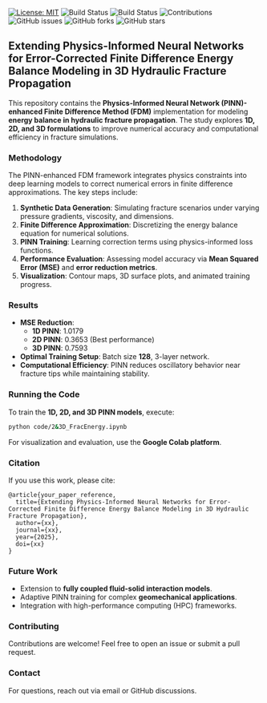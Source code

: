 [![License: MIT](https://img.shields.io/badge/License-MIT-yellow.svg)](https://opensource.org/licenses/MIT)
![Build Status](https://img.shields.io/badge/PINN-yes-green)
![Build Status](https://img.shields.io/badge/FDM-yes-blue)
![Contributions](https://img.shields.io/badge/contributions-welcome-gold)
![GitHub issues](https://img.shields.io/github/issues/DennisWayo/3D-PINN-FDM-FracEnergyBalance)
![GitHub forks](https://img.shields.io/github/forks/DennisWayo/3D-PINN-FDM-FracEnergyBalance)
![GitHub stars](https://img.shields.io/github/stars/DennisWayo/3D-PINN-FDM-FracEnergyBalance)


## Extending Physics-Informed Neural Networks for Error-Corrected Finite Difference Energy Balance Modeling in 3D Hydraulic Fracture Propagation

This repository contains the **Physics-Informed Neural Network (PINN)-enhanced Finite Difference Method (FDM)** implementation for modeling **energy balance in hydraulic fracture propagation**. The study explores **1D, 2D, and 3D formulations** to improve numerical accuracy and computational efficiency in fracture simulations.


### Methodology
The PINN-enhanced FDM framework integrates physics constraints into deep learning models to correct numerical errors in finite difference approximations. The key steps include:

1. **Synthetic Data Generation**: Simulating fracture scenarios under varying pressure gradients, viscosity, and dimensions.
2. **Finite Difference Approximation**: Discretizing the energy balance equation for numerical solutions.
3. **PINN Training**: Learning correction terms using physics-informed loss functions.
4. **Performance Evaluation**: Assessing model accuracy via **Mean Squared Error (MSE)** and **error reduction metrics**.
5. **Visualization**: Contour maps, 3D surface plots, and animated training progress.

### Results
- **MSE Reduction**: 
  - **1D PINN**: 1.0179  
  - **2D PINN**: 0.3653 (Best performance)  
  - **3D PINN**: 0.7593  
- **Optimal Training Setup**: Batch size **128**, 3-layer network.
- **Computational Efficiency**: PINN reduces oscillatory behavior near fracture tips while maintaining stability.

### Running the Code
To train the **1D, 2D, and 3D PINN models**, execute:

```bash
python code/2&3D_FracEnergy.ipynb
```
For visualization and evaluation, use the **Google Colab platform**.

### Citation
If you use this work, please cite:

```
@article{your_paper_reference,
  title={Extending Physics-Informed Neural Networks for Error-Corrected Finite Difference Energy Balance Modeling in 3D Hydraulic Fracture Propagation},
  author={xx},
  journal={xx},
  year={2025},
  doi={xx}
}
```

### Future Work
- Extension to **fully coupled fluid-solid interaction models**.
- Adaptive PINN training for complex **geomechanical applications**.
- Integration with high-performance computing (HPC) frameworks.

### Contributing
Contributions are welcome! Feel free to open an issue or submit a pull request.

### Contact
For questions, reach out via email or GitHub discussions.
